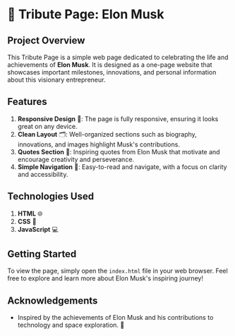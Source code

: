 # 🚀 Tribute Page: Elon Musk

## Project Overview

This Tribute Page is a simple web page dedicated to celebrating the life and achievements of **Elon Musk**. It is designed as a one-page website that showcases important milestones, innovations, and personal information about this visionary entrepreneur.

## Features

1. **Responsive Design** 📱: The page is fully responsive, ensuring it looks great on any device.
2. **Clean Layout** 🗂️: Well-organized sections such as biography, innovations, and images highlight Musk's contributions.
3. **Quotes Section** 💬: Inspiring quotes from Elon Musk that motivate and encourage creativity and perseverance.
4. **Simple Navigation** 🧭: Easy-to-read and navigate, with a focus on clarity and accessibility.

## Technologies Used

1. **HTML** 🌐
2. **CSS** 🎨
3. **JavaScript** 💻

## Getting Started

To view the page, simply open the `index.html` file in your web browser. Feel free to explore and learn more about Elon Musk's inspiring journey!

## Acknowledgements

- Inspired by the achievements of Elon Musk and his contributions to technology and space exploration. 🌌
